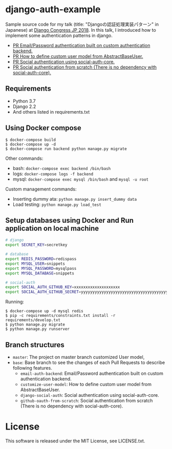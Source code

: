 django-auth-example
===================

Sample source code for my talk (title: "Djangoの認証処理実装パターン" in Japanese) at [Django Congress JP 2018](https://djangocongress.jp/).
In this talk, I introduced how to implement some authentication patterns in django.

* [PR Email/Password authentication built on custom authentication backend.](https://github.com/c-bata/django-auth-example/pull/2)
* [PR How to define custom user model from AbstractBaseUser.](https://github.com/c-bata/django-auth-example/pull/3)
* [PR Social authentication using social-auth-core.](https://github.com/c-bata/django-auth-example/pull/1)
* [PR Social authentication from scratch (There is no dependency with social-auth-core).](https://github.com/c-bata/django-auth-example/pull/4)

## Requirements

* Python 3.7
* Django 2.2
* And others listed in requirements.txt

## Using Docker compose

```console
$ docker-compose build
$ docker-compose up -d
$ docker-compose run backend python manage.py migrate
```

Other commands:

* bash: `docker-compose exec backend /bin/bash`
* logs: `docker-compose logs -f backend`
* mysql: `docker-compose exec mysql /bin/bash` and `mysql -u root`

Custom management commands:

* Inserting dummy ata: `python manage.py insert_dummy data`
* Load testing: `python manage.py load_test`


## Setup databases using Docker and Run application on local machine

```sh
# django
export SECRET_KEY=secretkey

# database
export REDIS_PASSWORD=redispass
export MYSQL_USER=snippets
export MYSQL_PASSWORD=mysqlpass
export MYSQL_DATABASE=snippets

# social-auth
export SOCIAL_AUTH_GITHUB_KEY=xxxxxxxxxxxxxxxxxxxx
export SOCIAL_AUTH_GITHUB_SECRET=yyyyyyyyyyyyyyyyyyyyyyyyyyyyyyyyyyyyyyyy
```

Running:

```console
$ docker-compose up -d mysql redis
$ pip -c requirements/constraints.txt install -r requirements/develop.txt
$ python manage.py migrate
$ python manage.py runserver
```

## Branch structures

* `master`: The project on master branch customized User model, 
* `base`: Base branch to see the changes of each Pull Requests to describe following features.
    * `email-auth-backend`: Email/Password authentication built on custom authentication backend.
    * `customize-user-model`: How to define custom user model from AbstractBaseUser.
    * `django-social-auth`: Social authentication using social-auth-core.
    * `github-oauth-from-scratch`: Social authentication from scratch (There is no dependency with social-auth-core).

# License

This software is released under the MIT License, see LICENSE.txt.
